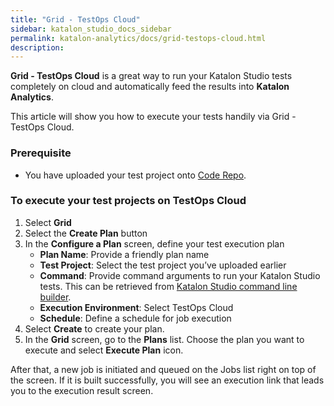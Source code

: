 ```yaml
---
title: "Grid - TestOps Cloud" 
sidebar: katalon_studio_docs_sidebar
permalink: katalon-analytics/docs/grid-testops-cloud.html 
description: 
---
```


**Grid - TestOps Cloud** is a great way to run your Katalon Studio tests completely on cloud and automatically feed the results into **Katalon Analytics**. 
 
This article will show you how to execute your tests handily via Grid - TestOps Cloud.

### Prerequisite 

* You have uploaded your test project onto [Code Repo](code-repo.html).

### To execute your test projects on TestOps Cloud

1. Select **Grid**
2. Select the **Create Plan** button
3. In the **Configure a Plan** screen, define your test execution plan
    * **Plan Name**: Provide a friendly plan name
    * **Test Project**: Select the test project you’ve uploaded earlier 
    * **Command**: Provide command arguments to run your Katalon Studio tests. This can be retrieved from [Katalon Studio command line builder](https://docs.katalon.com/katalon-studio/docs/console-mode-execution.html#katalon-command-line-options). 
    * **Execution Environment**: Select TestOps Cloud 
    * **Schedule**: Define a schedule for job execution 
4. Select **Create** to create your plan. 
5. In the **Grid** screen, go to the **Plans** list. Choose the plan you want to execute and select **Execute Plan** icon.

After that, a new job is initiated and queued on the Jobs list right on top of the screen. If it is built successfully, you will see an execution link that leads you to the execution result screen.
